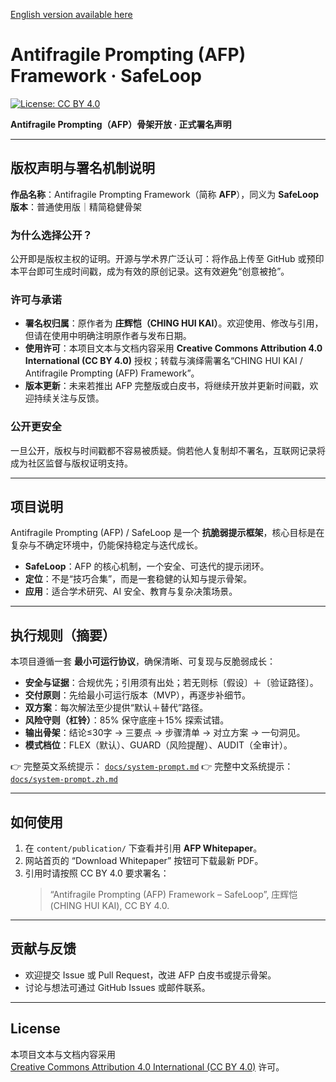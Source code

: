 [English version available here](README.md)

# Antifragile Prompting (AFP) Framework · SafeLoop

[![License: CC BY 4.0](https://img.shields.io/badge/License-CC%20BY%204.0-lightgrey.svg)](https://creativecommons.org/licenses/by/4.0/)

**Antifragile Prompting（AFP）骨架开放 · 正式署名声明**

---

## 版权声明与署名机制说明

**作品名称**：Antifragile Prompting Framework（简称 **AFP**），同义为 **SafeLoop**  
**版本**：普通使用版｜精简稳健骨架  

### 为什么选择公开？
公开即是版权主权的证明。开源与学术界广泛认可：将作品上传至 GitHub 或预印本平台即可生成时间戳，成为有效的原创记录。这有效避免“创意被抢”。  

### 许可与承诺
- **署名权归属**：原作者为 **庄辉恺（CHING HUI KAI）**。欢迎使用、修改与引用，但请在使用中明确注明原作者与发布日期。  
- **使用许可**：本项目文本与文档内容采用 **Creative Commons Attribution 4.0 International (CC BY 4.0)** 授权；转载与演绎需署名“CHING HUI KAI / Antifragile Prompting (AFP) Framework”。  
- **版本更新**：未来若推出 AFP 完整版或白皮书，将继续开放并更新时间戳，欢迎持续关注与反馈。  

### 公开更安全
一旦公开，版权与时间戳都不容易被质疑。倘若他人复制却不署名，互联网记录将成为社区监督与版权证明支持。  

---

## 项目说明

Antifragile Prompting (AFP) / SafeLoop 是一个 **抗脆弱提示框架**，核心目标是在复杂与不确定环境中，仍能保持稳定与迭代成长。  

- **SafeLoop**：AFP 的核心机制，一个安全、可迭代的提示闭环。  
- **定位**：不是“技巧合集”，而是一套稳健的认知与提示骨架。  
- **应用**：适合学术研究、AI 安全、教育与复杂决策场景。  

---

## 执行规则（摘要）

本项目遵循一套 **最小可运行协议**，确保清晰、可复现与反脆弱成长：

- **安全与证据**：合规优先；引用须有出处；若无则标〔假设〕＋〔验证路径〕。  
- **交付原则**：先给最小可运行版本（MVP），再逐步补细节。  
- **双方案**：每次解法至少提供“默认＋替代”路径。  
- **风险守则（杠铃）**：85% 保守底座＋15% 探索试错。  
- **输出骨架**：结论≤30字 → 三要点 → 步骤清单 → 对立方案 → 一句洞见。  
- **模式档位**：FLEX（默认）、GUARD（风险提醒）、AUDIT（全审计）。  

👉 完整英文系统提示： [`docs/system-prompt.md`](docs/system-prompt.md) 
👉 完整中文系统提示： [`docs/system-prompt.zh.md`](docs/system-prompt.zh.md) 

---

## 如何使用

1. 在 `content/publication/` 下查看并引用 **AFP Whitepaper**。  
2. 网站首页的 “Download Whitepaper” 按钮可下载最新 PDF。  
3. 引用时请按照 CC BY 4.0 要求署名：  
   > “Antifragile Prompting (AFP) Framework – SafeLoop”, 庄辉恺 (CHING HUI KAI), CC BY 4.0.  

---

## 贡献与反馈

- 欢迎提交 Issue 或 Pull Request，改进 AFP 白皮书或提示骨架。  
- 讨论与想法可通过 GitHub Issues 或邮件联系。  

---

## License

本项目文本与文档内容采用  
[Creative Commons Attribution 4.0 International (CC BY 4.0)](https://creativecommons.org/licenses/by/4.0/) 许可。

